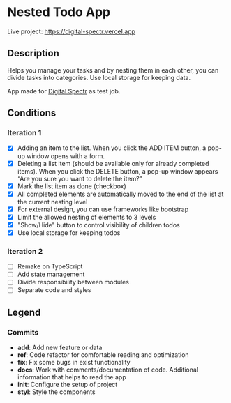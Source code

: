 # Nested Todo App

Live project: https://digital-spectr.vercel.app

## Description

Helps you manage your tasks and by nesting them in each other, you can divide tasks into categories. Use local storage for keeping data.

App made for [Digital Spectr](https://digital-spectr.ru/) as test job.

## Conditions

### Iteration 1

- [x] Adding an item to the list. When you click the ADD ITEM button, a pop-up window opens with a form.
- [x] Deleting a list item (should be available only for already completed items). When you click the DELETE button, a pop-up window appears “Are you sure you want to delete the item?”
- [x] Mark the list item as done (checkbox)
- [x] All completed elements are automatically moved to the end of the list at the current nesting level
- [x] For external design, you can use frameworks like bootstrap
- [x] Limit the allowed nesting of elements to 3 levels
- [x] "Show/Hide" button to control visibility of children todos
- [x] Use local storage for keeping todos

### Iteration 2

- [ ] Remake on TypeScript
- [ ] Add state management
- [ ] Divide responsibility between modules
- [ ] Separate code and styles

## Legend

### Commits

- **add**: Add new feature or data
- **ref**: Code refactor for comfortable reading and optimization
- **fix**: Fix some bugs in exist functionality
- **docs**: Work with comments/documentation of code. Additional information that helps to read the app
- **init**: Configure the setup of project
- **styl**: Style the components

<!-- ---

## Roadmap

- [ ] Add Redux or MobX to manage state
- [ ] Remake core logic with state update
- [ ] Create other UI components
- [ ] Add Drag & Drop with nesting elements
- [ ] Add animations (adding/removing)
- [ ] Redesign with simple but accent colors
- [ ] Complete all children elements when parent completed
- [ ] Remove only completed todos ant their children
- [ ] Toggle dark/light theme
- [ ] Mobile support -->
